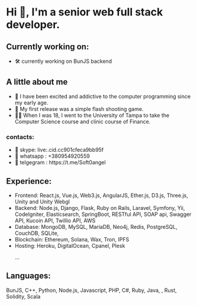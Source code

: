 # Hi 👋, I'm a senior web full stack developer.
## Currently working on:
- 🛠 currently working on BunJS backend
## A little about me
- 👀 I have been excited and addictive to the computer programming since my early age.
- 🚀 My first release was a simple flash shooting game.
- 👨‍🎓 When I was 18, I went to the University of Tampa to take the Computer Science course and clinic course of Finance.
### contacts:
<ul>
	<li>🤝 skype: live:.cid.cc901cfeca9bb95f</li>
	<li>🤝 whatsapp : +380954920559</li>
	<li>🤝 telgegram : https://t.me/Soft0angel</li>
</ul>

## Experience:
<ul>
	<li>Frontend: React.js, Vue.js, Web3.js, AngularJS, Ether.js, D3.js, Three.js, Unity and Unity Webgl</li>
	<li>Backend: Node.js, Django, Flask, Ruby on Rails, Laravel, Symfony, Yii, CodeIgniter, Elasticsearch, SpringBoot, RESTful API, SOAP api, Swagger API, Kucoin API, Twillio API, AWS</li>
	<li>Database: MongoDB, MySQL, MariaDB, Neo4j, Redis, PostgreSQL, CouchDB, SQLite,</li>
	<li>Blockchain: Ethereum, Solana, Wax, Tron, IPFS</li>
	<li>Hosting: Heroku, DigitalOcean, Cpanel, Plesk</li>
	<p>...</p>
</ul>

## Languages:
BunJS, C++, Python, Node.js, Javascript, PHP, C#, Ruby, Java, , Rust, Solidity, Scala
<!--
**softBelle/softBelle** is a ✨ _special_ ✨ repository because its `README.md` (this file) appears on your GitHub profile.

Here are some ideas to get you started:

- 🔭 I’m currently working on ...
- 🌱 I’m currently learning ...
- 👯 I’m looking to collaborate on ...
- 🤔 I’m looking for help with ...
- 💬 Ask me about ...
- 📫 How to reach me: ...
- 😄 Pronouns: ...
- ⚡ Fun fact: ...
-->